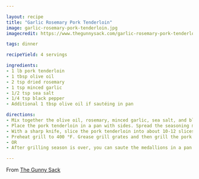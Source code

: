 ```yaml
---

layout: recipe
title: "Garlic Rosemary Pork Tenderloin"
image: garlic-rosemary-pork-tenderloin.jpg
imagecredit: https://www.thegunnysack.com/garlic-rosemary-pork-tenderloin-recipe/

tags: dinner

recipeYield: 4 servings

ingredients:
- 1 lb pork tenderloin
- 1 tbsp olive oil
- 2 tsp dried rosemary
- 1 tsp minced garlic
- 1/2 tsp sea salt
- 1/4 tsp black pepper
- Additional 1 tbsp olive oil if sautéing in pan

directions:
- Mix together the olive oil, rosemary, minced garlic, sea salt, and black pepper.
- Place the pork tenderloin in a pan with sides. Spread the seasoning mixture over all sides of the pork tenderloin, cover it and place in the fridge until ready to grill. If possible, leave in fridge for 4-6 hours for more flavor.
- With a sharp knife, slice the pork tenderloin into about 10-12 slices, 1/2 inch – 3/4 inch thick. Return them to the pan.
- Preheat grill to 400 °F. Grease grill grates and then grill the pork tenderloins over medium-high heat for 3-4 minutes per side, for a total of about 6-8 minutes, until the medallions have an internal temperature of 155˚F-160˚F.
- OR
- After grilling season is over, you can saute the medallions in a pan. Heat 1 tablespoon of olive over medium-high heat. Cook pork medallions for 3-4 minutes per side until the internal temperature reaches 155˚F-160˚F.

---
```


From [The Gunny Sack](https://www.thegunnysack.com/garlic-rosemary-pork-tenderloin-recipe/)
